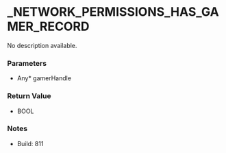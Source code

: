 # _NETWORK_PERMISSIONS_HAS_GAMER_RECORD

No description available.

### Parameters
* Any* gamerHandle

### Return Value
* BOOL

### Notes
* Build: 811

